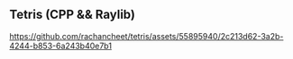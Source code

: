 ## Tetris (CPP && Raylib)



https://github.com/rachancheet/tetris/assets/55895940/2c213d62-3a2b-4244-b853-6a243b40e7b1

